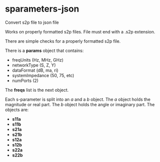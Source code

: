 # sparameters-json
Convert s2p file to json file

Works on properly formatted s2p files. File must end with a .s2p extension.

There are simple checks for a properly formatted s2p file.

There is a **params** object that contains: 
* freqUnits (Hz, MHz, GHz)
* networkType (S, Z, Y)
* dataFormat (dB, ma, ri)
* systemImpedance (50, 75, etc)
* numPorts (2)

The **freqs** list is the next object.

Each s-parameter is split into an *a* and a *b* object. The *a* object holds the magnitude or real part. The *b* object holds the angle or imaginary part. The objects are:
* **s11a**
* **s11b**
* **s21a**
* **s21b**
* **s12a**
* **s12b**
* **s22a**
* **s22b**
